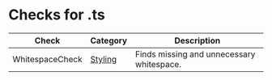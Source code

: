 # Checks for .ts

Check | Category | Description
----- | -------- | -----------
WhitespaceCheck | [Styling](styling_checks.markdown#styling-checks) | Finds missing and unnecessary whitespace. |